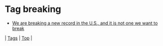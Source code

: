 <!--
title: Tag breaking
date: 2020-06-28T15:26:59.714Z
tags:
-->
# Tag breaking

 * [We are breaking a new record in the U.S., and it is not one we want to break](91110763269.md)

| [Tags](tags.md) | [Top](index.md) |
